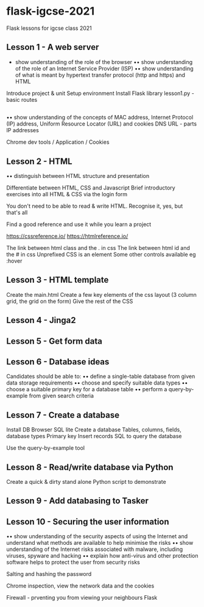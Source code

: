 # flask-igcse-2021
Flask lessons for igcse class 2021


## Lesson 1 - A web server

- show understanding of the role of the browser
•• show understanding of the role of an Internet Service Provider (ISP)
•• show understanding of what is meant by hypertext transfer protocol (http and https) and HTML


Introduce project & unit
Setup environment
Install Flask library
lesson1.py - basic routes

##

•• show understanding of the concepts of MAC address, 
Internet Protocol (IP) address, 
Uniform Resource Locator (URL) 
and cookies
DNS
URL - parts
IP addresses

Chrome dev tools / Application / Cookies

## Lesson 2 - HTML
•• distinguish between HTML structure and presentation

Differentiate between HTML, CSS and Javascript
Brief introductory exercises into all HTML & CSS via the login form

You don't need to be able to read & write HTML. Recognise it, yes, but that's all

Find a good reference and use it while you learn a project

https://cssreference.io/
https://htmlreference.io/

The link between html class and the . in css
The link between html id and the # in css
Unprefixed CSS is an element
Some other controls available eg :hover
 

## Lesson 3 - HTML template

Create the main.html
Create a few key elements of the css layout (3 column grid, the grid on the form)
Give the rest of the CSS

## Lesson 4 - Jinga2

## Lesson 5 - Get form data

## Lesson 6 - Database ideas

Candidates should be able to:
•• define a single-table database from given data storage requirements
•• choose and specify suitable data types
•• choose a suitable primary key for a database table
•• perform a query-by-example from given search criteria

## Lesson 7 - Create a database

Install DB Browser SQL lite
Create a database
Tables, columns, fields, database types
Primary key
Insert records
SQL to query the database

Use the query-by-example tool

## Lesson 8 - Read/write database via Python

Create a quick & dirty stand alone Python script to demonstrate

## Lesson 9 - Add databasing to Tasker

## Lesson 10 - Securing the user information

•• show understanding of the security aspects of using the Internet and understand what methods are available
to help minimise the risks
•• show understanding of the Internet risks associated with malware, including viruses, spyware and hacking
•• explain how anti-virus and other protection software helps to protect the user from security risks

Salting and hashing the password

Chrome inspection, view the network data and the cookies

Firewall - prventing you from viewing your neighbours Flask



